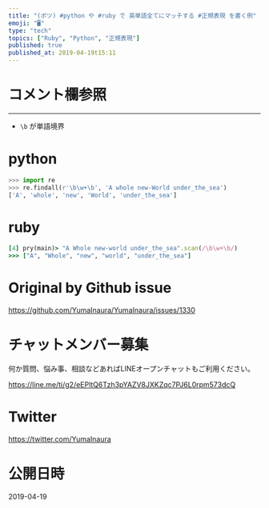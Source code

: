 ```yaml
---
title: "(ボツ) #python や #ruby で 英単語全てにマッチする #正規表現 を書く例"
emoji: "🖥"
type: "tech"
topics: ["Ruby", "Python", "正規表現"]
published: true
published_at: 2019-04-19t15:11
---
```


# コメント欄参照

---

- `\b` が単語境界

# python

```py
>>> import re
>>> re.findall(r'\b\w+\b', 'A whole new-World under_the_sea')
['A', 'whole', 'new', 'World', 'under_the_sea']
```

# ruby

```rb
[4] pry(main)> "A Whole new-world under_the_sea".scan(/\b\w+\b/)
>>> ["A", "Whole", "new", "world", "under_the_sea"]
```

# Original by Github issue

https://github.com/YumaInaura/YumaInaura/issues/1330








<!-- Update From Qiita API -->

# チャットメンバー募集


何か質問、悩み事、相談などあればLINEオープンチャットもご利用ください。

https://line.me/ti/g2/eEPltQ6Tzh3pYAZV8JXKZqc7PJ6L0rpm573dcQ





# Twitter


https://twitter.com/YumaInaura


<!-- Update From Qiita API -->



# 公開日時

2019-04-19
